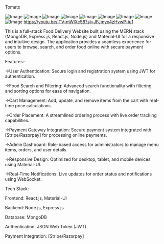 Tomato

![Image](https://github.com/user-attachments/assets/a304bd44-b95a-46f3-8809-b4939043dcd0)
![Image](https://github.com/user-attachments/assets/7c9a6c33-5a92-4f20-b899-0894a7313453)
![Image](https://github.com/user-attachments/assets/ec44bfb9-1067-4f72-8e47-fbaef7dfe5f2)
![Image](https://github.com/user-attachments/assets/487f61ea-1b61-4d96-a48c-6ab780fbb28c)
![Image](https://github.com/user-attachments/assets/a37adc1a-3e98-411c-a51d-38626b67062a)
![Image](https://github.com/user-attachments/assets/cddf0acd-8027-4cc0-a5ee-f3cf8ced8b98)
![Image](https://github.com/user-attachments/assets/a306f61b-56e3-45cb-ae07-787bc3323805)
![Image](https://github.com/user-attachments/assets/34b055ff-3e7a-46ec-944b-833636da15c4)
![Image](https://github.com/user-attachments/assets/1647906e-aba4-4d7b-a187-d25d6f08ba56)
https://youtu.be/iTV-mWlXc58?si=JFJmyx4zHvwP-iu1

This is a full-stack Food Delivery Website built using the MERN stack (MongoDB, Express.js, React.js, Node.js) and Material-UI for a responsive and intuitive design. The application provides a seamless experience for users to browse, search, and order food online with secure payment options.

Features:-

->User Authentication:
Secure login and registration system using JWT for authentication.

->Food Search and Filtering:
Advanced search functionality with filtering and sorting options for ease of navigation.

->Cart Management:
Add, update, and remove items from the cart with real-time price calculations.

->Order Placement:
A streamlined ordering process with live order tracking capabilities.

->Payment Gateway Integration:
Secure payment system integrated with [Stripe/Razorpay] for processing online payments.

->Admin Dashboard:
Role-based access for administrators to manage menu items, orders, and user details.

->Responsive Design:
Optimized for desktop, tablet, and mobile devices using Material-UI.

->Real-Time Notifications:
Live updates for order status and notifications using WebSocket.

Tech Stack:-

Frontend: React.js, Material-UI 

Backend: Node.js, Express.js 

Database: MongoDB 

Authentication: JSON Web Token (JWT) 

Payment Integration: [Stripe/Razorpay]

